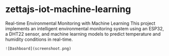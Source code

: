 # zettajs-iot-machine-learning
 Real-time Environmental Monitoring with Machine Learning
This project implements an intelligent environmental monitoring system using an ESP32, a DHT22 sensor, and machine learning models to predict temperature and humidity conditions in real-time.

```rust
![Dashboard](screenshoot.png)
```